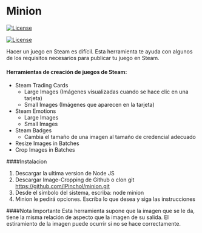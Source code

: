 # Minion
[![License](http://img.shields.io/:license-mit-blue.svg)](http://doge.mit-license.org)

[![License](https://i.imgur.com/JlOU91p.jpg)]()

Hacer un juego en Steam es difícil. Esta herramienta te ayuda con algunos de los requisitos necesarios para publicar tu juego en Steam.

#### Herramientas de creación de juegos de Steam: 
- Steam Trading Cards
    - Large Images (Imágenes visualizadas cuando se hace clic en una tarjeta)
    - Small Images (Imágenes que aparecen en la tarjeta)
- Steam Emotions
  - Large Images
  - Small Images
- Steam Badges
  - Cambia el tamaño de una imagen al tamaño de credencial adecuado
- Resize Images in Batches
- Crop Images in Batches

####Instalacion
1. Descargar la ultima version de Node JS
2. Descargar Image-Cropping de Github o clon git https://github.com/lPinchol/minion.git
3. Desde el símbolo del sistema, escriba: node minion
4. Minion le pedirá opciones. Escriba lo que desea y siga las instrucciones

####Nota Importante
Esta herramienta supone que la imagen que se le da, tiene la misma relación de aspecto que la imagen de su salida. El estiramiento de la imagen puede ocurrir si no se hace correctamente.
